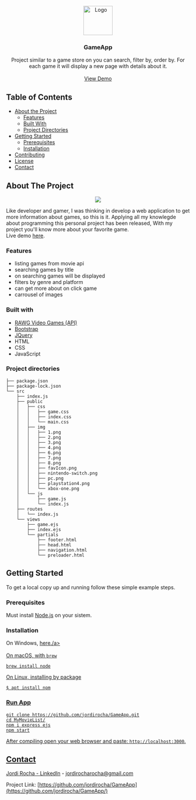 <!-- PROJECT LOGO -->
<p align="center">
  <a href="https://game-app-store.herokuapp.com/">
    <img src="https://github.com/jordirocha/GameApp/blob/main/src/public/img/favIcon.png" alt="Logo" width="80" height="80">
  </a>

  <h3 align="center">GameApp</h3>

  <p align="center">
    Project similar to a game store on you can search, filter by, order by. For each game it will display a new page with details about it.
    <br />
    <br />
    <a href="https://game-app-store.herokuapp.com/" target="_blank">View Demo</a>
  </p>
</p>

## Table of Contents

* [About the Project](#about-the-project)
  * [Features](#features)
  * [Built With](#built-with)
  * [Project Directories](#project-directories)
* [Getting Started](#getting-started)
  * [Prerequisites](#prerequisites)
  * [Installation](#installation)
* [Contributing](#project-directories)
* [License](#before-to-start)
* [Contact](#contact)


## About The Project
<div align="center">
  <img src="https://github.com/jordirocha/GameApp/blob/main/src/public/img/demo.gif" />
</div>

Like developer and gamer, I was thinking in develop a web application to get more information about games, so this is it.
Applying all my knowlegde about programming this personal project has been released, With my project you'll know more about your favorite game.</br>
Live demo [here](https://game-app-store.herokuapp.com/).

### Features
- listing games from movie api
- searching games by title
- on searching games will be displayed
- filters by genre and platform
- can get more about on click game 
- carrousel of images

### Built with
* [RAWG Video Games (API)](https://rawg.io/apidocs)
* [Bootstrap](https://getbootstrap.com)
* [JQuery](https://jquery.com)
* HTML
* CSS
* JavaScript

### Project directories
    ├── package.json
    ├── package-lock.json
    └── src
        ├── index.js
        ├── public
        │   ├── css
        │   │   ├── game.css
        │   │   ├── index.css
        │   │   └── main.css
        │   ├── img
        │   │   ├── 1.png
        │   │   ├── 2.png
        │   │   ├── 3.png
        │   │   ├── 4.png
        │   │   ├── 6.png
        │   │   ├── 7.png
        │   │   ├── 8.png
        │   │   ├── favIcon.png
        │   │   ├── nintendo-switch.png
        │   │   ├── pc.png
        │   │   ├── playstation4.png
        │   │   └── xbox-one.png
        │   └── js
        │       ├── game.js
        │       └── index.js
        ├── routes
        │   └── index.js
        └── views
            ├── game.ejs
            ├── index.ejs
            └── partials
                ├── footer.html
                ├── head.html
                ├── navigation.html
                └── preloader.html

## Getting Started

To get a local copy up and running follow these simple example steps.

### Prerequisites

Must install [Node.js](https://nodejs.org/en/) on your sistem.</br>

### Installation

On Windows, <a href="https://nodejs.org/es/download/">here./a></br></br>
On macOS, with `brew`</br>
    
    brew install node
    
On Linux, installing by package
    
    $ apt install npm

### Run App
    git clone https://github.com/jordirocha/GameApp.git
    cd MyMovieList/
    npm i express ejs
    npm start
After compiling open your web browser and paste: `http://localhost:3000`.

## Contact

Jordi Rocha - [LinkedIn](https://es.linkedin.com/in/jordirocharocha) - jordirocharocha@gmail.com

Project Link: [https://github.com/jordirocha/GameApp](https://github.com/jordirocha/GameApp/)
